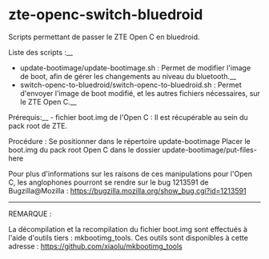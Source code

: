 # zte-openc-switch-bluedroid
Scripts permettant de passer le ZTE Open C en bluedroid.

Liste des scripts :__
- update-bootimage/update-bootimage.sh : Permet de modifier l'image de boot, afin de gérer les changements au niveau du bluetooth.__
- switch-openc-to-bluedroid/switch-openc-to-bluedroid.sh : Permet d'envoyer l'image de boot modifié, et les autres fichiers nécessaires, sur le ZTE Open C.__

Prérequis:__
	- fichier boot.img de l'Open C : Il est récupérable au sein du pack root de ZTE.

Procédure :
	Se positionner dans le répertoire update-bootimage
	Placer le boot.img du pack root Open C dans le dossier update-bootimage/put-files-here

Pour plus d'informations sur les raisons de ces manipulations pour l'Open C, les anglophones pourront se rendre sur le bug 1213591 de Bugzilla@Mozilla : https://bugzilla.mozilla.org/show_bug.cgi?id=1213591

-------------------------------------------------------

REMARQUE :

La décompilation et la recompilation du fichier boot.img sont effectués à l'aide d'outils tiers : mkbootimg_tools.
Ces outils sont disponibles à cette adresse : https://github.com/xiaolu/mkbootimg_tools